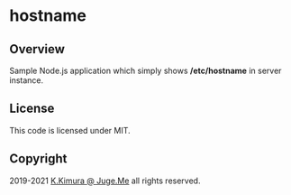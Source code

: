 # hostname

## Overview

Sample Node.js application which simply shows **/etc/hostname** in server instance.

## License

This code is licensed under MIT.

## Copyright

2019-2021 [K.Kimura @ Juge.Me](https://github.com/dotnsf) all rights reserved.
